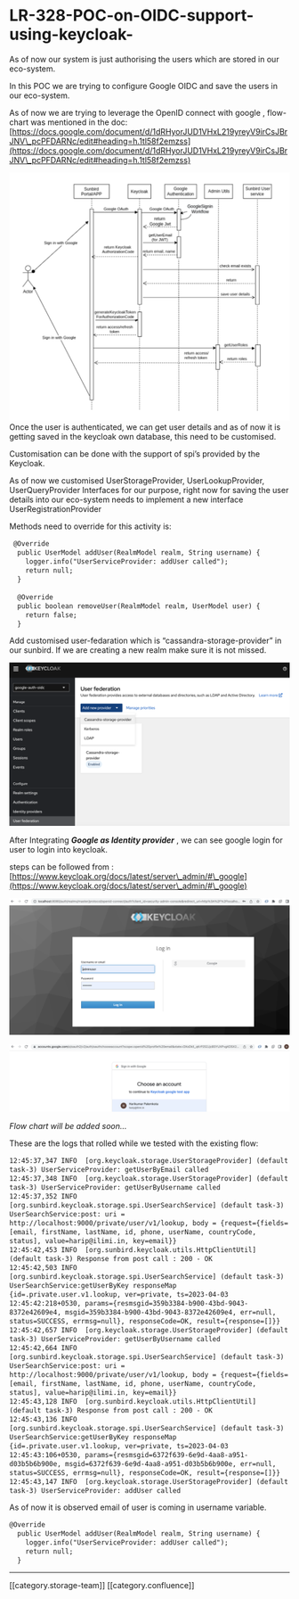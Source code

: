 # LR-328-POC-on-OIDC-support-using-keycloak-

As of now our system is just authorising the users which are stored in our eco-system.

In this POC we are trying to configure Google OIDC and save the users in our eco-system.

As of now we are trying to leverage the OpenID connect with google , flow-chart was mentioned in the doc: [https://docs.google.com/document/d/1dRHyorJUD1VHxL219yreyV9irCsJBrJNV\_pcPFDARNc/edit#heading=h.1tl58f2emzss](https://docs.google.com/document/d/1dRHyorJUD1VHxL219yreyV9irCsJBrJNV\_pcPFDARNc/edit#heading=h.1tl58f2emzss)

![](<../../../../.gitbook/assets/Screenshot 2023-03-24 at 11.01.00 AM.png>)Once the user is authenticated, we can get user details and as of now it is getting saved in the keycloak own database, this need to be customised.

Customisation can be done with the support of spi’s provided by the Keycloak.

As of now we customised UserStorageProvider, UserLookupProvider, UserQueryProvider Interfaces for our purpose, right now for saving the user details into our eco-system needs to implement a new interface UserRegistrationProvider

Methods need to override for this activity is:

```
 @Override
  public UserModel addUser(RealmModel realm, String username) {
    logger.info("UserServiceProvider: addUser called");
    return null;
  }

  @Override
  public boolean removeUser(RealmModel realm, UserModel user) {
    return false;
  }
```

Add customised user-fedaration which is “cassandra-storage-provider” in our sunbird. If we are creating a new realm make sure it is not missed.

![](<../../../../.gitbook/assets/Screenshot 2023-11-17 at 1.06.32 PM.png>)

After Integrating _**Google as Identity provider**_ , we can see google login for user to login into keycloak.

steps can be followed from : [https://www.keycloak.org/docs/latest/server\_admin/#\_google](https://www.keycloak.org/docs/latest/server\_admin/#\_google)

![](<../../../../.gitbook/assets/Screenshot 2023-04-03 at 11.26.54 PM.png>)

![](<../../../../.gitbook/assets/Screenshot 2023-04-03 at 11.27.19 PM.png>)

_Flow chart will be added soon…_

These are the logs that rolled while we tested with the existing flow:

```
12:45:37,347 INFO  [org.keycloak.storage.UserStorageProvider] (default task-3) UserServiceProvider: getUserByEmail called
12:45:37,348 INFO  [org.keycloak.storage.UserStorageProvider] (default task-3) UserServiceProvider: getUserByUsername called
12:45:37,352 INFO  [org.sunbird.keycloak.storage.spi.UserSearchService] (default task-3) UserSearchService:post: uri = http://localhost:9000/private/user/v1/lookup, body = {request={fields=[email, firstName, lastName, id, phone, userName, countryCode, status], value=harip@ilimi.in, key=email}}
12:45:42,453 INFO  [org.sunbird.keycloak.utils.HttpClientUtil] (default task-3) Response from post call : 200 - OK
12:45:42,503 INFO  [org.sunbird.keycloak.storage.spi.UserSearchService] (default task-3) UserSearchService:getUserByKey responseMap {id=.private.user.v1.lookup, ver=private, ts=2023-04-03 12:45:42:218+0530, params={resmsgid=359b3384-b900-43bd-9043-8372e42609e4, msgid=359b3384-b900-43bd-9043-8372e42609e4, err=null, status=SUCCESS, errmsg=null}, responseCode=OK, result={response=[]}}
12:45:42,657 INFO  [org.keycloak.storage.UserStorageProvider] (default task-3) UserServiceProvider: getUserByUsername called
12:45:42,664 INFO  [org.sunbird.keycloak.storage.spi.UserSearchService] (default task-3) UserSearchService:post: uri = http://localhost:9000/private/user/v1/lookup, body = {request={fields=[email, firstName, lastName, id, phone, userName, countryCode, status], value=harip@ilimi.in, key=email}}
12:45:43,128 INFO  [org.sunbird.keycloak.utils.HttpClientUtil] (default task-3) Response from post call : 200 - OK
12:45:43,136 INFO  [org.sunbird.keycloak.storage.spi.UserSearchService] (default task-3) UserSearchService:getUserByKey responseMap {id=.private.user.v1.lookup, ver=private, ts=2023-04-03 12:45:43:106+0530, params={resmsgid=6372f639-6e9d-4aa8-a951-d03b5b6b900e, msgid=6372f639-6e9d-4aa8-a951-d03b5b6b900e, err=null, status=SUCCESS, errmsg=null}, responseCode=OK, result={response=[]}}
12:45:43,147 INFO  [org.keycloak.storage.UserStorageProvider] (default task-3) UserServiceProvider: addUser called
```

As of now it is observed email of user is coming in username variable.

```
@Override
  public UserModel addUser(RealmModel realm, String username) {
    logger.info("UserServiceProvider: addUser called");
    return null;
  }
```

***

\[\[category.storage-team]] \[\[category.confluence]]
